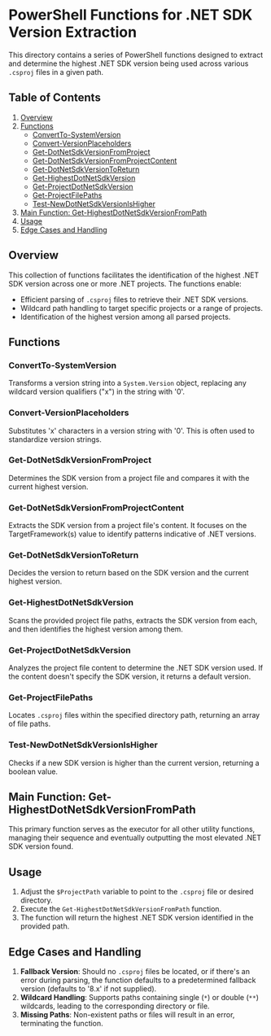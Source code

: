 # PowerShell Functions for .NET SDK Version Extraction

This directory contains a series of PowerShell functions designed to extract and determine the highest .NET SDK version being used across various `.csproj` files in a given path.

## Table of Contents

1. [Overview](#overview)
2. [Functions](#functions)
   - [ConvertTo-SystemVersion](#convertto-systemversion)
   - [Convert-VersionPlaceholders](#convert-versionplaceholders)
   - [Get-DotNetSdkVersionFromProject](#get-dotnetsdkversionfromproject)
   - [Get-DotNetSdkVersionFromProjectContent](#get-dotnetsdkversionfromprojectcontent)
   - [Get-DotNetSdkVersionToReturn](#get-dotnetsdkversiontoreturn)
   - [Get-HighestDotNetSdkVersion](#get-highestdotnetsdkversion)
   - [Get-ProjectDotNetSdkVersion](#get-projectdotnetsdkversion)
   - [Get-ProjectFilePaths](#get-projectfilepaths)
   - [Test-NewDotNetSdkVersionIsHigher](#test-newdotnetsdkversionishigher)
3. [Main Function: Get-HighestDotNetSdkVersionFromPath](#main-function-get-highestdotnetsdkversionfrompath)
4. [Usage](#usage)
5. [Edge Cases and Handling](#edge-cases-and-handling)

## Overview

This collection of functions facilitates the identification of the highest .NET SDK version across one or more .NET projects. The functions enable:

- Efficient parsing of `.csproj` files to retrieve their .NET SDK versions.
- Wildcard path handling to target specific projects or a range of projects.
- Identification of the highest version among all parsed projects.

## Functions

### ConvertTo-SystemVersion

Transforms a version string into a `System.Version` object, replacing any wildcard version qualifiers ("x") in the string with '0'.

### Convert-VersionPlaceholders

Substitutes 'x' characters in a version string with '0'. This is often used to standardize version strings.

### Get-DotNetSdkVersionFromProject

Determines the SDK version from a project file and compares it with the current highest version.

### Get-DotNetSdkVersionFromProjectContent

Extracts the SDK version from a project file's content. It focuses on the TargetFramework(s) value to identify patterns indicative of .NET versions.

### Get-DotNetSdkVersionToReturn

Decides the version to return based on the SDK version and the current highest version.

### Get-HighestDotNetSdkVersion

Scans the provided project file paths, extracts the SDK version from each, and then identifies the highest version among them.

### Get-ProjectDotNetSdkVersion

Analyzes the project file content to determine the .NET SDK version used. If the content doesn't specify the SDK version, it returns a default version.

### Get-ProjectFilePaths

Locates `.csproj` files within the specified directory path, returning an array of file paths.

### Test-NewDotNetSdkVersionIsHigher

Checks if a new SDK version is higher than the current version, returning a boolean value.

## Main Function: Get-HighestDotNetSdkVersionFromPath

This primary function serves as the executor for all other utility functions, managing their sequence and eventually outputting the most elevated .NET SDK version found.

## Usage

1. Adjust the `$ProjectPath` variable to point to the `.csproj` file or desired directory.
2. Execute the `Get-HighestDotNetSdkVersionFromPath` function.
3. The function will return the highest .NET SDK version identified in the provided path.

## Edge Cases and Handling

1. **Fallback Version**: Should no `.csproj` files be located, or if there's an error during parsing, the function defaults to a predetermined fallback version (defaults to '8.x' if not supplied).
2. **Wildcard Handling**: Supports paths containing single (`*`) or double (`**`) wildcards, leading to the corresponding directory or file.
3. **Missing Paths**: Non-existent paths or files will result in an error, terminating the function.
